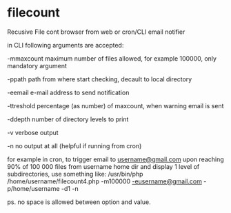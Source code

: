 # filecount
Recusive File cont browser from web or cron/CLI email notifier

in CLI following arguments are accepted:

-mmaxcount  maximum number of files allowed, for example 100000, only mandatory argument

-ppath      path from where start checking, decault to local directory

-eemail     e-mail address to send notification

-ttreshold  percentage (as number)  of maxcount, when warning email is sent

-ddepth     number of directory levels to print

-v          verbose output

-n          no output at all (helpful if running from cron)

for example in cron, to trigger email to username@gmail.com upon reaching 90% of 100 000 files from username home dir and display 1 level of subdirectories, use something like: 
/usr/bin/php /home/username/filecount4.php -m100000 -eusername@gmail.com -p/home/username -d1 -n

ps. no space is allowed between option and value.
